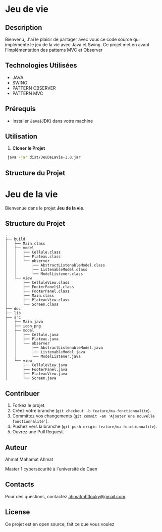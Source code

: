 # Jeu de vie

## Description
Bienvenu,
J'ai le plaîsir de partager avec vous ce code source qui implémente le jeu de la vie avec Java et Swing.
Ce projet met en avant l'implémentation des patterns MVC et Observer
## Technologies Utilisées
- JAVA 
- SWING
- PATTERN OBSERVER
- PATTERN MVC

## Prérequis
- Installer Java(JDK) dans votre machine

## Utilisation

1. **Cloner le Projet**
```bash
 java -jar dist/JeuDeLaVie-1.0.jar 
```
## Structure du Projet
# Jeu de la vie

Bienvenue dans le projet **Jeu de la vie**.

## Structure du Projet

```plaintext
.
├── build
│   ├── Main.class
│   ├── model
│   │   ├── Cellule.class
│   │   ├── Plateau.class
│   │   └── observer
│   │       ├── AbstractListenableModel.class
│   │       ├── ListenableModel.class
│   │       └── ModelListener.class
│   └── view
│       ├── CelluleView.class
│       ├── FooterPanel$1.class
│       ├── FooterPanel.class
│       ├── Main.class
│       ├── PlateauView.class
│       └── Screen.class
├── doc
├── lib
├── src
│   ├── Main.java
│   ├── icon.png
│   ├── model
│   │   ├── Cellule.java
│   │   ├── Plateau.java
│   │   └── observer
│   │       ├── AbstractListenableModel.java
│   │       ├── ListenableModel.java
│   │       └── ModelListener.java
│   └── view
│       ├── CelluleView.java
│       ├── FooterPanel.java
│       ├── PlateauView.java
│       └── Screen.java
```

## Contribuer

1. Forkez le projet.
2. Créez votre branche (`git checkout -b feature/ma-fonctionnalite`).
3. Committez vos changements (`git commit -am 'Ajouter une nouvelle fonctionnalité'`).
4. Pushez vers la branche (`git push origin feature/ma-fonctionnalite`).
5. Ouvrez une Pull Request.

## Auteur

 Ahmat Mahamat Ahmat

 Master 1 cybersécurité à l'université de Caen

## Contacts

 Pour des questions, contactez [ahmatmhtlouky@gmail.com](mailto:ahmatmhtlouky@gmail.com).

## License

Ce projet est en open source, fait ce que vous voulez 
